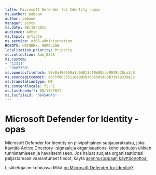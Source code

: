 ```yaml
---
title: Microsoft Defender for Identity -opas
ms.author: pebaum
author: pebaum
manager: scotv
ms.date: 08/10/2021
audience: Admin
ms.topic: article
ms.service: o365-administration
ROBOTS: NOINDEX, NOFOLLOW
localization_priority: Priority
ms.collection: Adm_O365
ms.custom:
- "12311"
- "9007388"
ms.openlocfilehash: 20c0a406559a1c6d811cf0d80aac9848d20ca3c8
ms.sourcegitcommit: ab75f66355116e995b3cb5505465b31989339e28
ms.translationtype: MT
ms.contentlocale: fi-FI
ms.lasthandoff: 08/13/2021
ms.locfileid: "58454645"
---
```

# <a name="microsoft-defender-for-identity-guide"></a>Microsoft Defender for Identity -opas

Microsoft Defender for Identity on pilvipohjainen suojausratkaisu, joka käyttää Active Directory -signaaleja organisaatioosi kohdistettujen uhkien tunnistamiseen ja havaitsemiseen. Jos haluat suojata organisaatiotasi paljastamaan vaarantuneet tiedot, käytä [asennusoppaan käyttöönottoa.](https://portal.office.com/adminportal/home?#/modernonboarding/microsoftdefenderforidentitysetupguide) 

Lisätietoja on kohdassa Mikä [on Microsoft Defender for Identity?](https://docs.microsoft.com/defender-for-identity/what-is).  

